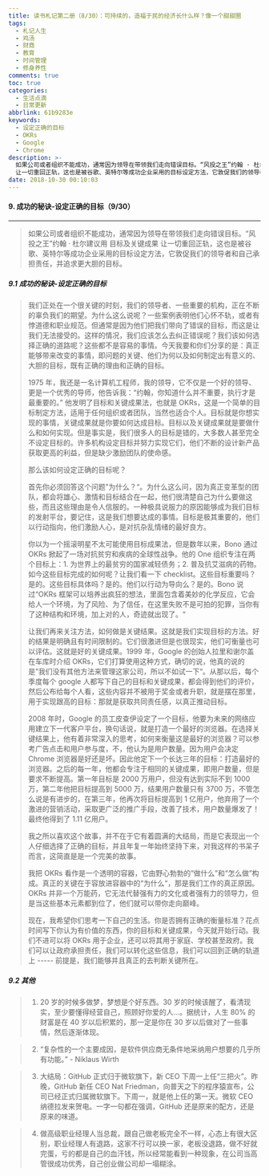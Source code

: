 ```yaml
---
title: 读书札记第二册（8/30）：可持续的，造福于民的经济长什么样？像一个甜甜圈
tags:
  - 札记人生
  - 鸡汤
  - 财商
  - 教育
  - 时间管理
  - 修身养性
comments: true
toc: true
categories:
  - 生活点滴
  - 日常更新
abbrlink: 61b9283e
keywords:
  - 设定正确的目标
  - OKRs
  - Google
  - Chrome
description: >-
  如果公司或者组织不能成功，通常因为领导在带领我们走向错误目标。“风投之王”约翰 · 杜尔建议用 目标及关键成果
  让一切重回正轨，这也是被谷歌、英特尔等成功企业采用的目标设定方法，它敦促我们的领导者和自己承担责任，并追求更大胆的目标。
date: 2018-10-30 00:10:03
---
```

<script type="text/javascript" src="/js/src/bai.js"></script>

#### 9. 成功的秘诀-设定正确的目标（9/30）
---
> 如果公司或者组织不能成功，通常因为领导在带领我们走向错误目标。“风投之王”约翰 · 杜尔建议用 目标及关键成果 让一切重回正轨，这也是被谷歌、英特尔等成功企业采用的目标设定方法，它敦促我们的领导者和自己承担责任，并追求更大胆的目标。

##### 9.1 成功的秘诀-设定正确的目标
> 我们正处在一个很关键的时刻，我们的领导者、一些重要的机构，正在不断的辜负我们的期望。为什么这么说呢？一些案例表明他们心怀不轨，或者有悖道德和职业规范。但通常是因为他们把我们带向了错误的目标，而这是让我们无法接受的。这样的情况，我们应该怎么去纠正错误呢？我们该如何选择正确的道路呢？这些都不是容易的事情。今天我要和你们分享的是：真正能够带来改变的事情，即问题的关键、他们为何以及如何制定出有意义的、大胆的目标，既有正确的理由和正确的目标。
>
> 1975 年，我还是一名计算机工程师，我的领导，它不仅是一个好的领导、更是一个优秀的导师，他告诉我：“约翰，你知道什么并不重要，执行才是最重要的。” 他发明了目标和关键成果法，也就是 OKRs，这是一个简单的目标制定方法，适用于任何组织或者团队，当然也适合个人。目标就是你想实现的事情，关键成果就是你要如何达成目标。目标以及关键成果就是要做什么和如何实现。但是事实是，我们很多人的目标是错的，大多数人甚至完全不设定目标的。许多机构设定目标并努力实现它们，他们不断的设计新产品获取更高的利益，但是缺少激励团队的使命感。
>
> 那么该如何设定正确的目标呢？
>
> 首先你必须回答这个问题”为什么？“。为什么这么问，因为真正变革型的团队，都会将雄心、激情和目标结合在一起，他们很清楚自己为什么要做这些，而且这些理由是令人信服的。一种极具说服力的原因能够成为我们目标的发射平台，要记住，这是我们想要达成的事情。目标是极其重要的，他们以行动指向，他们激励人心，是对抗杂乱情绪的最好良方。
>
> 你以为一个摇滚明星不太可能使用目标成果法，但是数年以来，Bono 通过 OKRs 掀起了一场对抗贫穷和疾病的全球性战争。他的 One 组织专注在两个目标上：1. 为世界上的最贫穷的国家减轻债务；2. 普及抗艾滋病的药物。如今这些目标完成的如何呢？让我们看一下 checklist。这些目标重要吗？是的。这些目标具体吗？是的。他们以行动为导向么？是的。Bono 说过“OKRs 框架可以培养出疯狂的想法，里面包含着美妙的化学反应，它会给人一个环境，为了风险、为了信任，在这里失败不是可拍的犯罪，当你有了这种结构和环境，加上对的人，奇迹就出现了。“
>
> 让我们再来关注方法，如何做是关键结果。这就是我们实现目标的方法。好的结果是明确且有时间限制的。它们很激进但是也很现实，他们可衡量也可以评估。这就是好的关键成果。1999 年，Google 的创始人拉里和谢尔盖在车库时介绍 OKRs，它们打算使用这种方式，确切的说，他真的说的是”我们没有其他方法来管理这家公司，所以不如试一下“。从那以后，每个季度每个 google 人都写下自己的目标和关键成果，都会得到他们的评价，然后公布给每个人看，这些内容并不被用于奖金或者升职，就是摆在那里，用于实现跟高的目标：那就是获取共同责任感，以真正推动目标。
>
> 2008 年时，Google 的员工皮查伊设定了一个目标，他要为未来的网络应用建立下一代客户平台，换句话说，就是打造一个最好的浏览器。在选择关键结果上，他有着非常深入的思考，如何来衡量这是最好的浏览器？可以参考广告点击和用户参与度，不，他认为是用户数量。因为用户会决定 Chrome 浏览器是好还是坏。因此他定下一个长达三年的目标：打造最好的浏览器。之后的每一年，他都会专注于相同的关键成果，即用户数量，但是要求不断提高。第一年目标是 2000 万用户，但没有达到实际不到 1000 万，第二年他把目标提高到 5000 万，结果用户数量只有 3700 万，不管怎么说是有进步的，在第三年，他再次将目标提高到 1 亿用户，他弃用了一个激进的营销活动，采取更广泛的推广手段，改善了技术，用户数量爆发了！最终他得到了 1.11 亿用户。
>
> 我之所以喜欢这个故事，并不在于它有着圆满的大结局，而是它表现出一个人仔细选择了正确的目标，并且年复一年始终坚持下来，对我这样的书呆子而言，这简直是是一个完美的故事。
>
> 我把 OKRs 看作是一个透明的容器，它由野心勃勃的“做什么”和“怎么做”构成。真正的关键在于容放进容器中的“为什么“，那是我们工作的真正原因。OKRs 并非一个万能药，它无法代替强有力的文化或者强有力的领导力，但是当这些基本元素都到位了，他们就可以带你走向巅峰。
>
> 现在，我希望你们思考一下自己的生活。你是否拥有正确的衡量标准？花点时间写下你认为有价值的东西，你的目标和关键成果，今天就开始行动。我们不进可以将 OKRs 用于企业，还可以将其用于家庭、学校甚至政府。我们可以让政府承担责任，我们可以转化这些信息，我们可以回到正确的轨道上 ----- 前提是，我们能够并且真正的去判断关键所在。

##### 9.2 其他
> 1. 20 岁的时候多做梦，梦想是个好东西。30 岁的时候该醒了，看清现实，至少要懂得经营自己，照顾好你爱的人…。据统计，人生 80% 的财富是在 40 岁以后积累的，那一定是你在 30 岁以后做对了一些事情，然后逐渐体现。

> 2. “复杂性的一个主要成因，是软件供应商无条件地采纳用户想要的几乎所有功能。”  -  Niklaus Wirth

> 3. 大结局：GitHub 正式归于微软旗下，新 CEO 下周一上任“三把火”。昨晚，GitHub 新任 CEO Nat Friedman，向普天之下的程序猿宣布，公司已经正式归属微软旗下。下周一，就是他上任的第一天。微软 CEO 纳德拉发来贺电。一字一句都在强调，GitHub 还是原来的配方，还是原来的味道。

> 4. 做高级职业经理人当总裁，跟自己做老板完全不一样，心态上有很大区别，职业经理人有退路，这家不行可以换一家，老板没退路，做不好就完蛋，亏的都是自己的血汗钱，所以经常能看到一种现象，在公司当高管很成功优秀，自己创业做公司却一塌糊涂。
